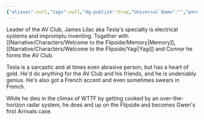 ```yaml
---
{"aliases":null,"tags":null,"dg-publish":true,"Universal Name":"","permalink":"/narrative/characters/welcome-to-the-flipside/tesla/","dgPassFrontmatter":true}
---
```


Leader of the AV Club, James Lilac aka Tesla's specialty is electrical systems and impromptu inventing. Together with [[Narrative/Characters/Welcome to the Flipside/Memory\|Memory]], [[Narrative/Characters/Welcome to the Flipside/Yagi\|Yagi]] and Connor he forms the AV Club.

Tesla is a sarcastic and at times even abrasive person, but has a heart of gold. He'd do anything for the AV Club and his friends, and he is undeniably genius. He's also got a French accent and even sometimes swears in French.

While he dies in the climax of WTTF by getting cooked by an over-the-horizon radar system, he does and up on the Flipside and becomes Gwen's first Arrivals case.